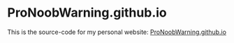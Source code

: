 # ProNoobWarning.github.io

This is the source-code for my personal website: [ProNoobWarning.github.io](http://ProNoobWarning.github.io/)
